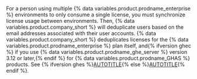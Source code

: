 For a person using multiple {% data variables.product.prodname_enterprise %} environments to only consume a single license, you must synchronize license usage between environments. Then, {% data variables.product.company_short %} will deduplicate users based on the email addresses associated with their user accounts. {% data variables.product.company_short %} deduplicates licenses for the {% data variables.product.prodname_enterprise %} plan itself, and{% ifversion ghec %} if you use {% data variables.product.prodname_ghe_server %} version 3.12 or later,{% endif %} for {% data variables.product.prodname_GHAS %} products. See {% ifversion ghes %}[AUTOTITLE](/billing/how-tos/manage-server-licenses/sync-license-usage){% else %}[AUTOTITLE](/enterprise-cloud@latest/billing/how-tos/manage-server-licenses/sync-license-usage){% endif %}.
